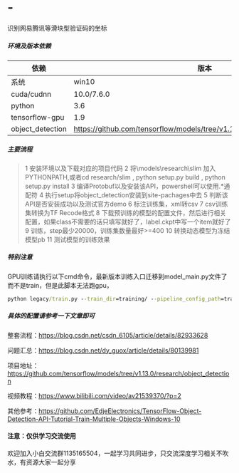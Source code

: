 # -
识别网易腾讯等滑块型验证码的坐标


##### 环境及版本依赖
依赖     | 版本
-------- | -----
系统  | win10
cuda/cudnn  | 10.0/7.6.0
python | 3.6
tensorflow-gpu | 1.9
object_detection|https://github.com/tensorflow/models/tree/v1.13.0/research/object_detection



##### 主要流程
>1 安装环境以及下载对应的项目代码
>2 将\models\research\slim 加入PYTHONPATH,或者cd research/slim , python setup.py build , python setup.py install
>3 编译Protobuf以及安装该API，powershell可以使用.*通配符
>4 执行setup将object_detection安装到site-pachages中去
>5 判断该API是否安装成功以及测试官方demo
>6 标注训练集，xml转csv
>7 csv训练集转换为TF Recode格式
>8 下载预训练的模型的配置文件，然后进行相关配置，如果class不需要的话只填写就好了，label.ckpt中写一个item就好了
>9 训练，step最少20000，训练集数量最好>=400
>10 转换动态模型为冻结模型pb
>11 测试模型的训练效果

##### 特别注意
GPU训练请执行以下cmd命令，最新版本训练入口迁移到model_main.py文件了而不是train，但是此脚本无法跑gpu，
```cmd
python legacy/train.py --train_dir=training/ --pipeline_config_path=training/faster_rcnn_inception_v2_pets.config --alsologtostderr
```

##### 具体的配置请参考一下文章即可
整套流程：https://blog.csdn.net/csdn_6105/article/details/82933628

问题汇总：https://blog.csdn.net/dy_guox/article/details/80139981

项目地址：https://github.com/tensorflow/models/tree/v1.13.0/research/object_detection

视频教程：https://www.bilibili.com/video/av21539370/?p=2

其他参考：https://github.com/EdjeElectronics/TensorFlow-Object-Detection-API-Tutorial-Train-Multiple-Objects-Windows-10

#### 注意：仅供学习交流使用

欢迎加入小白交流群1135165504，一起学习共同进步，只交流深度学习相关不吹水，有资源大家一起分享
